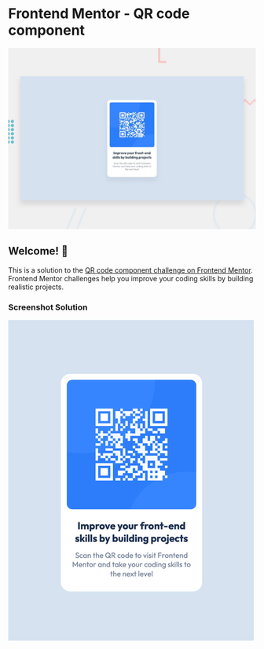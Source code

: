 # Frontend Mentor - QR code component

![Design preview for the QR code component coding challenge](./design/desktop-preview.jpg)

## Welcome! 👋
This is a solution to the [QR code component challenge on Frontend Mentor](https://www.frontendmentor.io/challenges/qr-code-component-iux_sIO_H). Frontend Mentor challenges help you improve your coding skills by building realistic projects.


### Screenshot Solution

![Solution preview for the QR code component coding challenge](./images/Screenshot.jpg)

